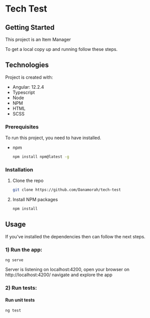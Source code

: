 # Tech Test


<!-- GETTING STARTED -->
## Getting Started

This project is an Item Manager

To get a local copy up and running follow these steps.

## Technologies
Project is created with:
* Angular: 12.2.4
* Typescript
* Node
* NPM
* HTML
* SCSS

### Prerequisites

To run this project, you need to have installed.
* npm
  ```sh
  npm install npm@latest -g
  ```

### Installation

1. Clone the repo
   ```sh
   git clone https://github.com/Danamorah/tech-test
   ```
3. Install NPM packages
   ```sh
   npm install
   ```


<!-- USAGE EXAMPLES -->
## Usage

If you've installed the dependencies then can follow the next steps.



### 1) Run the app:

```
ng serve
```
Server is listening on localhost:4200, open your browser on http://localhost:4200/ navigate and explore the app




### 2) Run tests:

#### Run unit tests

```
ng test
```



